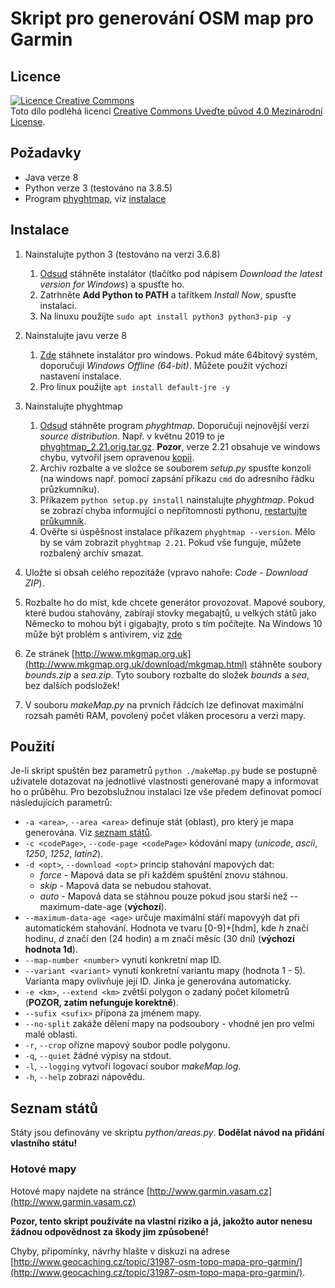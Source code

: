 # Skript pro generování OSM map pro Garmin

## Licence
[![Licence Creative Commons](https://i.creativecommons.org/l/by/4.0/88x31.png)](http://creativecommons.org/licenses/by/4.0/)  
Toto dílo podléhá licenci [Creative Commons Uveďte původ 4.0 Mezinárodní License](http://creativecommons.org/licenses/by/4.0/).

## Požadavky
* Java verze 8
* Python verze 3 (testováno na 3.8.5)
* Program [phyghtmap](http://katze.tfiu.de/projects/phyghtmap/), viz [instalace](#Instalace)
<!-- * Program [osmium](https://osmcode.org/osmium-tool/) -->

## Instalace
<!--[*Jak zjistit, zda počítač používá 32bitovou nebo 64bitovou verzi operačního systému Windows*](https://support.microsoft.com/cs-cz/help/827218/how-to-determine-whether-a-computer-is-running-a-32-bit-version-or-64) -->

1) Nainstalujte python 3 (testováno na verzi 3.6.8)
    1) [Odsud](https://www.python.org/downloads/) stáhněte instalátor (tlačítko pod nápisem *Download the latest version for Windows*) a spusťte ho. <!-- Doporučuji [Windows x86-64 web-based installer](https://www.python.org/ftp/python/3.6.8/python-3.6.8-amd64-webinstall.exe) pro 64bitový systém nebo [Windows x86 web-based installer](https://www.python.org/ftp/python/3.6.8/python-3.6.8-webinstall.exe) pro 32bitový systém. Přečtěte si další kroky a instalátor spusťte. -->
    2) Zatrhněte **Add Python to PATH** a tařítkem *Install Now*, spusťte instalaci.
    3) Na linuxu použijte `sudo apt install python3 python3-pip -y`

2) Nainstalujte javu verze 8
	1) [Zde](https://www.java.com/en/download/manual.jsp) stáhnete instalátor pro windows. Pokud máte 64bitový systém, doporučuji *Windows Offline (64-bit)*. Můžete použít výchozí nastavení instalace.
	2) Pro linux použijte `apt install default-jre -y`

<!-- 3) Spusťtě konzoli (na windows `Win + R`, napsat `cmd`, *OK*). Nainstalujte python moduly `pip install --user matplotlib==2.2.4 cycler==0.10.0 kiwisolver==1.1.0 numpy==1.16.3 pyparsing==2.4.0 python-dateutil==2.8.0 pytz==2019.1 six==1.12.0 beautifulsoup4==4.7.1 bs4==0.0.1 soupsieve==1.9.1 lxml` -->

3) Nainstalujte phyghtmap
	1) [Odsud](http://katze.tfiu.de/projects/phyghtmap/download.html) stáhněte program *phyghtmap*. Doporučuji nejnovější verzi *source distribution*. Např. v květnu 2019 to je [phyghtmap_2.21.orig.tar.gz](phyghtmap_2.21.orig.tar.gz). **Pozor**, verze 2.21 obsahuje ve windows chybu, vytvořil jsem opravenou [kopii](http://www.garmin.vasam.cz/downloads/phyghtmap-2.21_fixed.zip).
	2) Archiv rozbalte a ve složce se souborem *setup.py* spusťte konzoli (na windows např. pomocí zapsání příkazu `cmd` do adresního řádku průzkumníku).
	3) Příkazem `python setup.py install` nainstalujte *phyghtmap*. Pokud se zobrazí chyba informující o nepřítomnosti pythonu, [restartujte průkumník](https://wintip.cz/425-jak-restartovat-pruzkumnik-windows-proces-explorer-exe).
	4) Ověřte si úspěšnost instalace příkazem `phyghtmap --version`. Mělo by se vám zobrazit `phyghtmap 2.21`. Pokud vše funguje, můžete rozbalený archiv smazat.

6) Uložte si obsah celého repozitáže (vpravo nahoře: *Code* - *Download ZIP*).
7) Rozbalte ho do míst, kde chcete generátor provozovat. Mapové soubory, které budou stahovány, zabírají stovky megabajtů, u velkých států jako Německo to mohou být i gigabajty, proto s tím počítejte. Na Windows 10 může být problém s antivirem, viz [zde](https://github.com/VasaMM/OSM-Garmin-Maps-by-VasaM/issues/2#issuecomment-532711693)
8) Ze stránek [http://www.mkgmap.org.uk](http://www.mkgmap.org.uk/download/mkgmap.html) stáhněte soubory *bounds.zip* a *sea.zip*. Tyto soubory rozbalte do složek *bounds* a *sea*, bez dalších podsložek!
10) V souboru *makeMap.py* na prvních řádcích lze definovat maximální rozsah paměti RAM, povolený počet vláken procesoru a verzi mapy.


## Použití
Je-li skript spuštěn bez parametrů `python ./makeMap.py` bude se postupně uživatele dotazovat na jednotlivé vlastnosti generované mapy a informovat ho o průběhu. Pro bezobslužnou instalaci lze vše předem definovat pomocí následujících parametrů:
* `-a <area>`, `--area <area>` definuje stát (oblast), pro který je mapa generována. Viz [seznam států](https://github.com/VasaMM/OSM-Garmin-Maps-by-VasaM/blob/dev/makerfuncs/states.py).
* `-c <codePage>`, `--code-page <codePage>` kódování mapy (*unicode*, *ascii*, *1250*, *1252*, *latin2*).
* `-d <opt>`, `--download <opt>` princip stahování mapových dat:
	* *force* - Mapová data se při každém spuštění znovu stáhnou.
	* *skip* - Mapová data se nebudou stahovat.
	* *auto* - Mapová data se stáhnou pouze pokud jsou starší než --maximum-date-age (**výchozí**).
* `--maximum-data-age <age>` určuje maximální stáří mapovyýh dat při automatickém stahování. Hodnota ve tvaru [0-9]+[hdm], kde *h* značí hodinu, *d* značí den (24 hodin) a m značí měsíc (30 dní) (**výchozí hodnota 1d**).
* `--map-number <number>` vynutí konkretní map ID.
* `--variant <variant>` vynutí konkretní variantu mapy (hodnota 1 - 5). Varianta mapy ovlivňuje její ID. Jinka je generována automaticky.
* `-e <km>`, `--extend <km>` zvětší polygon o zadaný počet kilometrů (**POZOR, zatím nefunguje korektně**).
* `--sufix <sufix>` přípona za jménem mapy.
* `--no-split` zakáže dělení mapy na podsoubory - vhodné jen pro velmi malé oblasti.
* `-r`, `--crop` ořízne mapový soubor podle polygonu.
* `-q`, `--quiet` žádné výpisy na stdout.
* `-l`, `--logging` vytvoří logovací soubor *makeMap.log*.
* `-h`, `--help` zobrazí nápovědu.

## Seznam států
Státy jsou definovány ve skriptu *python/areas.py*. **Dodělat návod na přidání vlastního státu!**


### Hotové mapy
Hotové mapy najdete na stránce [http://www.garmin.vasam.cz](http://www.garmin.vasam.cz)


**Pozor, tento skript používáte na vlastní riziko a já, jakožto autor nenesu žádnou odpovědnost za škody jim způsobené!**

Chyby, připomínky, návrhy hlašte v diskuzi na adrese [http://www.geocaching.cz/topic/31987-osm-topo-mapa-pro-garmin/](http://www.geocaching.cz/topic/31987-osm-topo-mapa-pro-garmin/).
